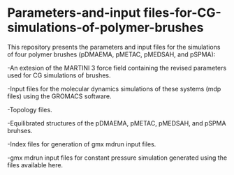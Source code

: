 # Parameters-and-input files-for-CG-simulations-of-polymer-brushes


This repository presents the parameters and input files for the simulations of four polymer brushes (pDMAEMA, pMETAC, pMEDSAH, and pSPMA):

-An extesion of the MARTINI 3 force field containing the revised parameters used for CG simulations of brushes.

-Input files for the molecular dynamics simulations of these systems (mdp files) using the GROMACS software.

-Topology files.

-Equilibrated structures of the pDMAEMA, pMETAC, pMEDSAH, and pSPMA bruhses.

-Index files for generation of gmx mdrun input files.

-gmx mdrun input files for constant pressure simulation generated using the files available here.
